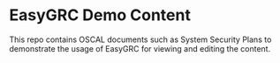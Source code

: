 # EasyGRC Demo Content

This repo contains OSCAL documents such as System Security Plans
to demonstrate the usage of EasyGRC for viewing and editing the content.
